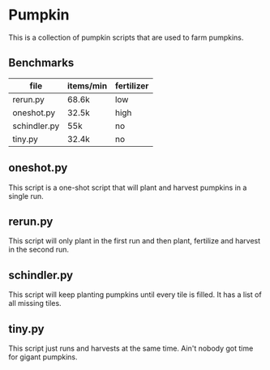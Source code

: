 # Pumpkin
This is a collection of pumpkin scripts that are used to farm pumpkins.

## Benchmarks
| file         | items/min | fertilizer |
| -----------  | --------- | ---------- |
| rerun.py     |  68.6k    | low        |
| oneshot.py   |  32.5k    | high       |
| schindler.py |  55k      | no         |
| tiny.py      |  32.4k    | no         |


## oneshot.py
This script is a one-shot script that will plant and harvest pumpkins in a single run.

## rerun.py
This script will only plant in the first run and then plant, fertilize and harvest in the second run.

## schindler.py
This script will keep planting pumpkins until every tile is filled. It has a list of all missing tiles.

## tiny.py
This script just runs and harvests at the same time. Ain't nobody got time for gigant pumpkins.
